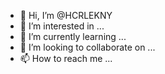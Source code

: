 - 👋 Hi, I’m @HCRLEKNY
- 👀 I’m interested in ...
- 🌱 I’m currently learning ...
- 💞️ I’m looking to collaborate on ...
- 📫 How to reach me ...

<!---
HCRLEKNY/HCRLEKNY is a ✨ special ✨ repository because its `README.md` (this file) appears on your GitHub profile.
You can click the Preview link to take a look at your changes.
--->
